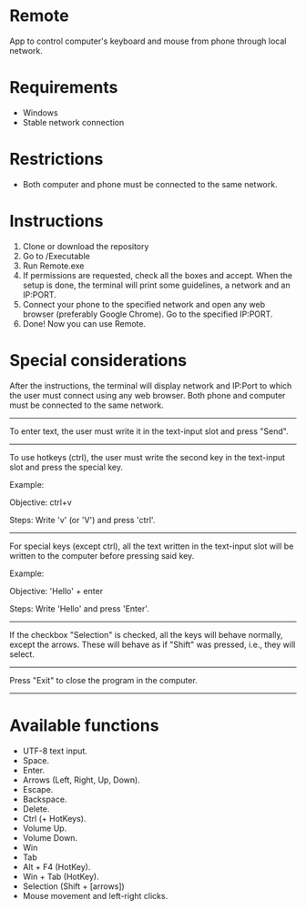 # Remote
App to control computer's keyboard and mouse from phone through local network.

# Requirements
- Windows
- Stable network connection

# Restrictions
- Both computer and phone must be connected to the same network.

# Instructions
1. Clone or download the repository
2. Go to /Executable
3. Run Remote.exe
4. If permissions are requested, check all the boxes and accept. When the setup is done, the terminal will print some guidelines, a network and an IP:PORT.
5. Connect your phone to the specified network and open any web browser (preferably Google Chrome). Go to the specified IP:PORT.
6. Done! Now you can use Remote.

# Special considerations
After the instructions, the terminal will display network and
IP:Port to which the user must connect using any web browser. 
Both phone and computer must be connected to the same network.
****************************************************************
To enter text, the user must write it in the text-input slot and
press "Send".
****************************************************************
To use hotkeys (ctrl), the user must write the second key in the
text-input slot and press the special key.

Example: 

Objective: ctrl+v

Steps: Write 'v' (or 'V') and press 'ctrl'.
****************************************************************
For special keys (except ctrl), all the text written in the
text-input slot will be written to the computer before pressing
said key.

Example: 

Objective: 'Hello' + enter

Steps: Write 'Hello' and press 'Enter'.
****************************************************************
If the checkbox "Selection" is checked, all the keys will
behave normally, except the arrows. These will behave as if
"Shift" was pressed, i.e., they will select.
****************************************************************
Press "Exit" to close the program in the computer.
****************************************************************


# Available functions
- UTF-8 text input.
- Space.
- Enter.
- Arrows (Left, Right, Up, Down).
- Escape.
- Backspace.
- Delete.
- Ctrl (+ HotKeys).
- Volume Up.
- Volume Down.
- Win
- Tab
- Alt + F4 (HotKey).
- Win + Tab (HotKey).
- Selection (Shift + [arrows])
- Mouse movement and left-right clicks.
